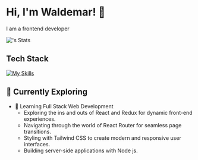 # Hi, I'm Waldemar! 👋

I am a frontend developer

![<username>'s Stats](https://github-readme-stats.vercel.app/api?username=waldekglaz&theme=vue-dark&show_icons=true&hide_border=true&count_private=true)


## Tech Stack
[![My Skills](https://skillicons.dev/icons?i=js,html,css,react,ts)](https://skillicons.dev)

## 🌱 Currently Exploring

- 🚀 Learning Full Stack Web Development
  - Exploring the ins and outs of React and Redux for dynamic front-end experiences.
  - Navigating through the world of React Router for seamless page transitions.
  - Styling with Tailwind CSS to create modern and responsive user interfaces.
  - Building server-side applications with Node js.



<!--

Here are some ideas to get you started:

- 🔭 I’m currently working on ...
- 🌱 I’m currently learning ...
- 👯 I’m looking to collaborate on ...
- 🤔 I’m looking for help with ...
- 💬 Ask me about ...
- 📫 How to reach me: ...
- 😄 Pronouns: ...
- ⚡ Fun fact: ...
-->

